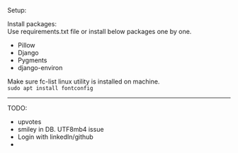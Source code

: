 Setup:  

Install packages:  
Use requirements.txt file or install below packages one by one.
- Pillow  
- Django  
- Pygments  
- django-environ

Make sure fc-list linux utility is installed on machine.  
`sudo apt install fontconfig`

---

TODO:  
- upvotes
- smiley in DB. UTF8mb4 issue
- Login with linkedIn/github
- 